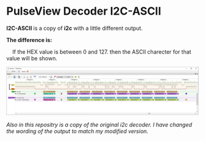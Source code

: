 # PulseView Decoder I2C-ASCII

**I2C-ASCII** is a copy of **i2c** with a little different output.

**The difference is:**

    If the HEX value is between 0 and 127. then the ASCII charecter for that value will be shown.

![I2C-ASCII](Images/I2C-ASCII.png)

*Also in this repositry is a copy of the original i2c decoder. I have changed the wording of the output to match my modified version.*
